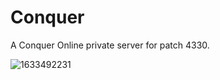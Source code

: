 # Conquer

A Conquer Online private server for patch 4330.

![1633492231](https://github.com/sgbj/conquer/assets/5178445/c268804a-cae1-4293-b0c3-2006a8ebe043)
